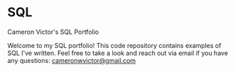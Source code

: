 # SQL
Cameron Victor's SQL Portfolio

Welcome to my SQL portfolio! This code repository contains examples of SQL I've written. Feel free to take a look and reach out via email if you have any questions: cameronwvictor@gmail.com
